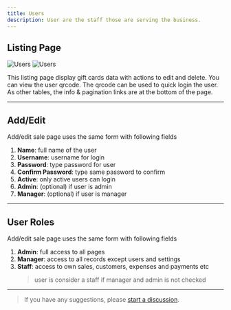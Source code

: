 ```yaml
---
title: Users
description: User are the staff those are serving the business.
---
```


## Listing Page

![Users](/images/light/user-qrcode.png 'Users')
![Users](/images/dark/user-qrcode.png 'Users')

This listing page display gift cards data with actions to edit and delete. You can view the user qrcode. The qrcode can be used to quick login the user. As other tables, the info & pagination links are at the bottom of the page.

---

## Add/Edit

Add/edit sale page uses the same form with following fields

1. **Name**: full name of the user
2. **Username**: username for login
3. **Password**: type password for user
4. **Confirm Password**: type same password to confirm
5. **Active**: only active users can login
6. **Admin**: (optional) if user is admin
7. **Manager**: (optional) if user is manager

---

## User Roles

Add/edit sale page uses the same form with following fields

1. **Admin**: full access to all pages
2. **Manager**: access to all records except users and settings
3. **Staff**: access to own sales, customers, expenses and payments etc
   > user is consider a staff if manager and admin is not checked

---

> If you have any suggestions, please [start a discussion](https://github.com/SmartPOS-co/docs/discussions/new?category=ideas).
